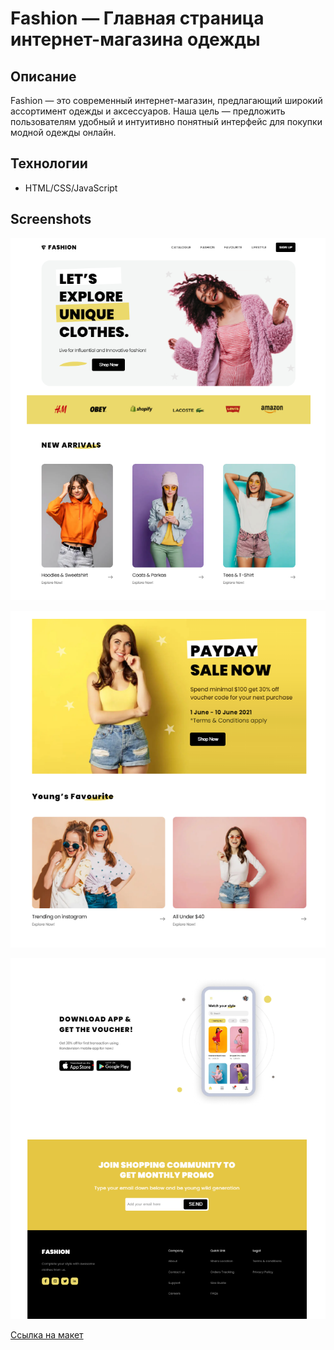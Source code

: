 # Fashion — Главная страница интернет-магазина одежды

## Описание
Fashion — это современный интернет-магазин, предлагающий широкий ассортимент одежды и аксессуаров. Наша цель — предложить пользователям удобный и интуитивно понятный интерфейс для покупки модной одежды онлайн.

## Технологии
- HTML/CSS/JavaScript

## Screenshots
<p align="center">
  <img src="/src/images/scr/2.png" alt="1">
</p>
<p align="center">
  <img src="/src/images/scr/1.png" alt="2">
</p>
<p align="center">
  <img src="/src/images/scr/3.png" alt="3">
</p>

[Ссылка на макет](https://www.figma.com/file/2fTZFR780nIYSjJAkBf6Cl/Shopping-Website-(Community)---Update-(Copy)?node-id=2%3A426&mode=dev)